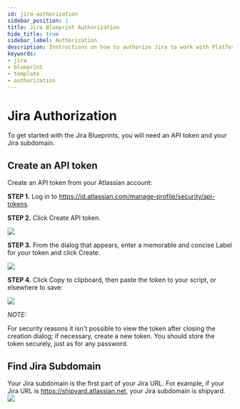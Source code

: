 ```yaml
---
id: jira-authorization
sidebar_position: 1
title: Jira Blueprint Authorization
hide_title: true
sidebar_label: Authorization
description: Instructions on how to authorize Jira to work with Platform's low-code Jira templates.
keywords:
- jira
- blueprint
- template
- authorization
---
```


# Jira Authorization
To get started with the Jira Blueprints, you will need an API token and your Jira subdomain.

## Create an API token
Create an API token from your Atlassian account:

**STEP 1.** Log in to https://id.atlassian.com/manage-profile/security/api-tokens.

**STEP 2.** Click Create API token.

![](https://cdn.sanity.io/images/2xyydva6/production/1c7a78426b8cc200dd6b83693e6cff6ed044b221-635x348.png?w=450)

**STEP 3.** From the dialog that appears, enter a memorable and concise Label for your token and click Create.

![](https://cdn.sanity.io/images/2xyydva6/production/bd2102af5bd1a894268f6905df1909a4a55b4137-421x335.png?w=450)

**STEP 4.** Click Copy to clipboard, then paste the token to your script, or elsewhere to save:

![](https://cdn.sanity.io/images/2xyydva6/production/a2dcb06c6de39914f5ad84ff5d07021e7e7c4506-418x299.png?w=450)

_NOTE:_

For security reasons it isn't possible to view the token after closing the creation dialog; if necessary, create a new token.
You should store the token securely, just as for any password.

## Find Jira Subdomain
Your Jira subdomain is the first part of your Jira URL. For example, if your Jira URL is https://shipyard.atlassian.net, your Jira subdomain is shipyard.
![](https://cdn.sanity.io/images/2xyydva6/production/9c5cad9dbc8f6d5e9aa2198fd830d69366c8b953-431x47.png?w=450)
